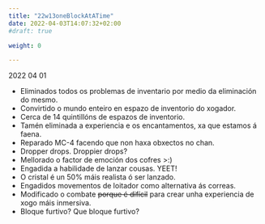 ```yaml
---
title: "22w13oneBlockAtATime"
date: 2022-04-03T14:07:32+02:00
#draft: true

weight: 0

---
```


2022 04 01

- Eliminados todos os problemas de inventario por medio da eliminación do mesmo.
- Convirtido o mundo enteiro en espazo de inventorio do xogador.
- Cerca de 14 quintillóns de espazos de inventorio.
- Tamén eliminada a experiencia e os encantamentos, xa que estamos á faena.
- Reparado MC-4 facendo que non haxa obxectos no chan.
- Dropper drops. Droppier drops?
- Mellorado o factor de emoción dos cofres >:)
- Engadida a habilidade de lanzar cousas. YEET!
- O cristal é un 50% máis realista ó ser lanzado.
- Engadidos movementos de loitador como alternativa ás correas.
- Modificado o combate ~~porque é difícil~~ para crear unha experiencia de xogo máis inmersiva.
- Bloque furtivo? Que bloque furtivo?
